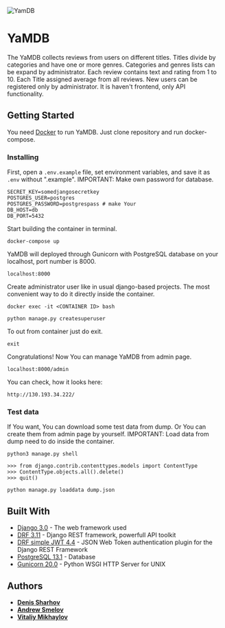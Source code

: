 ![YamDB](https://github.com/Denisscore/yamdb_final/workflows/yamdb_workflow/badge.svg)

# YaMDB

The YaMDB collects reviews from users on different titles. Titles divide by categories and have one or more genres. Categories and genres lists can be expand by administrator. Each review contains text and rating from 1 to 10. Each Title assigned average from all reviews. New users can be registered only by administrator.
It is haven't frontend, only API functionality.

## Getting Started

You need [Docker](https://www.docker.com/) to run YaMDB. Just clone repository and run docker-compose.

### Installing

First, open a `.env.example` file, set environment variables, and save it as `.env` without ".example".
IMPORTANT: Make own password for database.

```
SECRET_KEY=somedjangosecretkey
POSTGRES_USER=postgres
POSTGRES_PASSWORD=postgrespass # make Your
DB_HOST=db
DB_PORT=5432
```

Start building the container in terminal.

```
docker-compose up
```

YaMDB will deployed through Gunicorn with PostgreSQL database on your localhost, port number is 8000.

```
localhost:8000
```

Create administrator user like in usual django-based projects. The most convenient way to do it directly inside the container.

```
docker exec -it <CONTAINER ID> bash
```

```
python manage.py createsuperuser
```

To out from container just do exit.

```
exit
```

Congratulations! Now You can manage YaMDB from admin page.

```
localhost:8000/admin
```

You can check, how it looks here:

```
http://130.193.34.222/
```

### Test data

If You want, You can download some test data from dump. Or You can create them from admin page by yourself.
IMPORTANT: Load data from dump need to do inside the container.

```
python3 manage.py shell  

>>> from django.contrib.contenttypes.models import ContentType
>>> ContentType.objects.all().delete()
>>> quit()

python manage.py loaddata dump.json 
```

## Built With

* [Django 3.0](https://www.djangoproject.com/) - The web framework used
* [DRF 3.11](https://www.django-rest-framework.org/) - Django REST framework, powerfull API toolkit
* [DRF simple JWT 4.4](https://github.com/SimpleJWT/django-rest-framework-simplejwt) - JSON Web Token authentication plugin for the Django REST Framework
* [PostgreSQL 13.1](https://www.postgresql.org/) - Database
* [Gunicorn 20.0](https://gunicorn.org/) - Python WSGI HTTP Server for UNIX

## Authors

* **[Denis Sharhov](https://github.com/Denisscore)**
* **[Andrew Smelov](https://github.com/IzmdI)**
* **[Vitaliy Mikhaylov](https://github.com/fsowme)**

